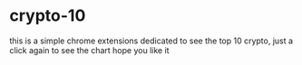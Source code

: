 # crypto-10
this is a simple chrome extensions dedicated to see the top 10 crypto, just a click again to see the chart
hope you like it
